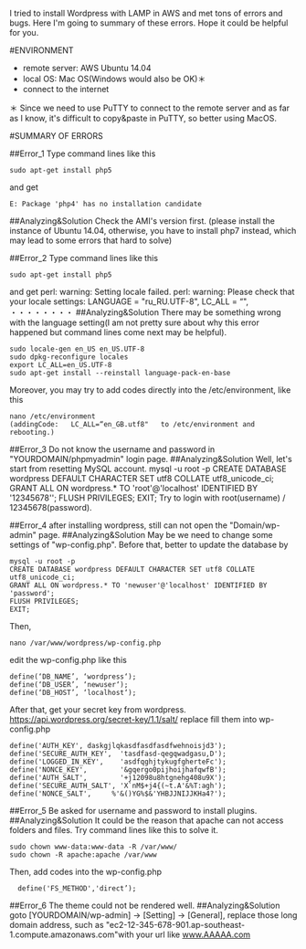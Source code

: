 
I tried to install Wordpress with LAMP in AWS and met tons of errors and bugs.
Here I'm going to summary of these errors.
Hope it could be helpful for you.

#ENVIRONMENT
* remote server: AWS Ubuntu 14.04
* local OS: Mac OS(Windows would also be OK)＊
* connect to the internet

＊ Since we need to use PuTTY to connect to the remote server and as far as I know, it's difficult to copy&paste in PuTTY, so better using MacOS.

#SUMMARY OF ERRORS 

##Error_1
Type command lines like this

    sudo apt-get install php5
and get 

    E: Package 'php4' has no installation candidate
##Analyzing&Solution
Check the AMI's version first. (please install the instance of Ubuntu 14.04, otherwise, you have to install php7 instead, which may lead to some errors that hard to solve)

##Error_2
Type command lines like this

    sudo apt-get install php5
and get
    perl: warning: Setting locale failed.
    perl: warning: Please check that your locale settings:
       LANGUAGE = "ru_RU.UTF-8",
       LC_ALL = “",
        ・・・・・・・・
##Analyzing&Solution
There may be something wrong with the language setting(I am not pretty sure about why this error happened but command lines come next may be helpful).

    sudo locale-gen en_US en_US.UTF-8
    sudo dpkg-reconfigure locales
    export LC_ALL=en_US.UTF-8
    sudo apt-get install --reinstall language-pack-en-base
Moreover, you may try to add codes directly into the /etc/environment, like this

    nano /etc/environment
    (addingCode:   LC_ALL=“en_GB.utf8"   to /etc/environment and    rebooting.)

##Error_3
Do not know the username and password in "YOURDOMAIN/phpmyadmin" login page.
##Analyzing&Solution
Well, let's start from resetting MySQL account.
    mysql -u root -p
    CREATE DATABASE wordpress DEFAULT CHARACTER SET utf8 COLLATE utf8_unicode_ci;
    GRANT ALL ON wordpress.* TO 'root'@'localhost' IDENTIFIED BY '12345678'';
    FLUSH PRIVILEGES;
    EXIT;
Try to login with root(username) / 12345678(password).

##Error_4
after installing wordpress, still can not open the "Domain/wp-admin" page.
##Analyzing&Solution
May be we need to change some settings of "wp-config.php".
Before that, better to update the database by 

    mysql -u root -p
    CREATE DATABASE wordpress DEFAULT CHARACTER SET utf8 COLLATE utf8_unicode_ci;
    GRANT ALL ON wordpress.* TO 'newuser'@'localhost' IDENTIFIED BY 'password';
    FLUSH PRIVILEGES;
    EXIT;
Then, 

    nano /var/www/wordpress/wp-config.php
edit the wp-config.php like this

    define(‘DB_NAME’, ‘wordpress‘);
    define(‘DB_USER’, ‘newuser‘);
    define(‘DB_HOST’, ‘localhost‘);
After that, get your secret key from wordpress. 
https://api.wordpress.org/secret-key/1.1/salt/
replace fill them into wp-config.php

    define('AUTH_KEY', daskgjlqkasdfasdfasdfwehnoisjd3');
    define('SECURE_AUTH_KEY',  'tasdfasd-qegqwadgasu,D');
    define('LOGGED_IN_KEY',    'asdfqghjtykugfgherteFc');
    define('NONCE_KEY',        '&gqergo0pijhoijhafqwfB');
    define('AUTH_SALT',        '+j12098u8htgnehg408u9X');
    define('SECURE_AUTH_SALT', 'X`nM$+j4{(~t.A'&%T:agh');
    define('NONCE_SALT',     %'&()YG%$&'YHBJJNIJJKHa4?');

    
##Error_5
Be asked for username and password to install plugins.
##Analyzing&Solution
It could be the reason that apache can not access folders and files.
Try command lines like this to solve it.

    sudo chown www-data:www-data -R /var/www/
    sudo chown -R apache:apache /var/www
Then, add codes into the wp-config.php

      define('FS_METHOD','direct’);


##Error_6
The theme could not be rendered well.
##Analyzing&Solution
goto [YOURDOMAIN/wp-admin] → [Setting] → [General], replace those long domain address, such as "ec2-12-345-678-901.ap-southeast-1.compute.amazonaws.com"with your url like www.AAAAA.com

